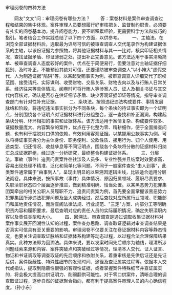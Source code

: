 审理阅卷的四种方法











　　网友"文文"问：审理阅卷有哪些方法？
　　答：案卷材料是案件审查调查过程和结果的集中体现。案件审理人员要想履行好审核把关、监督制约职责，必须要有扎实的阅卷基本功。提升阅卷能力，要不断积累经验，更需要科学方法和技巧的指引。笔者结合工作实践总结了以下四个方面，以供参考。
　　一、主轴法。在浏览全部证据材料后，选取最为详尽可信的被审查调查人交代笔录作为构建证据体系的主轴，以该份证据为参照物，将其他证据材料与其一一比对，核实印证相关情况，查找证据矛盾、印证薄弱之处，提出补正完善意见。该方法适用于事实清晰简单、被审查调查人态度较好的案件，优点在于简便易行，但要注意对主轴证据仔细甄别、及时补正，不能预设其绝对可信，还要谨防被审查调查人"以小掩大"虚假交代、人为制造证据"陷阱"等。以某起受贿事实为例，被审查调查人详细交代了职权范围、接受请托、实际谋利、收受财物、交易关系、财物去向以及与行贿人日常关系、经济往来等具体情况，阅卷时可将行贿人等涉案人员、证人及相关书证与其交代内容核对，确认是否存在供证细节矛盾、缺少客观证据印证等情况，指导审查调查部门有针对性补充证据。
　　二、条块法。按照违纪违法构成要件、事情发展脉络和阶段，将违纪违法事实拆分为不同条块，每个条块的待证事实即为一个证明点，分别围绕各个证明点对证据材料进行分组整合，逐一查找和补正漏洞，构建起条块分明、环环相扣的事实和证据体系。该方法适用于案情复杂、构成要件较多、证据数量庞大、内容繁杂的案件，优点在于化整为零、精耕细作，便于全面排查问题，也有利于摆脱对口供的依赖，有效利用客观证据。以某挪用公款事实为例。可以将待证事实拆分为主体身份、职务便利、公款性质、挪用行为、归个人使用、用途类型、归还情况、收益孳息等不同证明点，围绕各个条块将分散的证据材料归纳汇总成证据群组，经过逐一分析研究，最终整合构建证据体系。
　　三、分层法。事故（事件）追责问责案件往往涉及人员多、专业性强并且结案时效要求高，容易出现处理不精准、泛化和简单化等问题。不同于一般案件查处"由人到事"，此类案件通常属于"由事到人"，呈现出明显的以果溯因逻辑主线，比较适合运用分层法阅卷。具体来说，按照事故（事件）具体情况、原因归属领域、履职尽责要求、失职渎职状态四个层面逐步推进，做到精准明确、恰当处置。以某黑恶势力犯罪集团案牵出的相关公职人员履职不力、追责问责案为例，首先要全面掌握该黑恶势力犯罪集团所涉违法犯罪问题及坐大成势经过，然后查找对应所属行业领域、职能部门和属地责任情况，而后查阅法律法规、行业规范、"三定"方案、内部分工等明确职责内容和履职要求，最后查明对应的责任人员的实际履职情况，确定失职渎职内容以及责任类型和大小。
　　四、回溯法。审查调查是通过调取收集证据材料对案件事实展开回溯性认知的过程，案件查办思路、调查取证逻辑对审查调查结果是否真实可信具有至关重要的影响。审理阅卷不仅要关注在卷证据材料内容等静态情况，也要关注调查取证脉络和证据体系构建等动态过程，以过程合法合理保障结果真实。此种方法即为回溯法。具体来说，要以发案时间先后顺序为轴线，理清所涉问题线索来源和内容、案件突破点和突破经过等情况，理清本人交代、证人证言、物证和书证调取等调查取证的先后顺序和依附关系，着重审核是先供后证还是先证后供，案件隐蔽性、特殊性细节的发现时间、途径及查证属实过程等。依据本人交代或指认，提取到隐蔽性很强的客观性证据，或者掌握案件特殊细节并查证属实的，将会极大提高口供证明力、削弱翻供可能性。对于零口供案件，清晰合理的调查取证过程，逐步自然的证据聚合指向，都有利于提高案件审理人员的内心确信程度。（孙小东）
